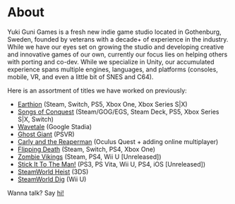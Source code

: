 # About
Yuki Guni Games is a fresh new indie game studio located in Gothenburg, Sweden, founded by veterans with a decade+ of experience in the industry. While we have our eyes set on growing the studio and developing creative and innovative games of our own, currently our focus lies on helping others with porting and co-dev. While we specialize in Unity, our accumulated experience spans multiple engines, languages, and platforms (consoles, mobile, VR, and even a little bit of SNES and C64).

Here is an assortment of titles we have worked on previously:
- [Earthion](https://www.youtube.com/watch?v=PP59afi7FD8) (Steam, Switch, PS5, Xbox One, Xbox Series S|X)
- [Songs of Conquest](https://www.youtube.com/watch?v=fhGEgni054Y) (Steam/GOG/EGS, Steam Deck, PS5, Xbox Series S|X, Switch)
- [Wavetale](https://www.youtube.com/watch?v=eoolKcMCyGQ) (Google Stadia)
- [Ghost Giant](https://www.youtube.com/watch?v=W2xNpID-w6s) (PSVR)
- [Carly and the Reaperman](https://www.youtube.com/watch?v=irjPkYK6SXs) (Oculus Quest + adding online multiplayer)
- [Flipping Death](https://www.youtube.com/watch?v=DsSnEh_XHO0) (Steam, Switch, PS4, Xbox One)
- [Zombie Vikings](https://www.youtube.com/watch?v=vXs7UtbcnaY) (Steam, PS4, Wii U [Unreleased])
- [Stick It To The Man!](https://www.youtube.com/watch?v=EWO6-bYA_To) (PS3, PS Vita, Wii U, PS4, iOS [Unreleased])
- [SteamWorld Heist](https://www.youtube.com/watch?v=3yEjocL0i2A) (3DS)
- [SteamWorld Dig](https://www.youtube.com/watch?v=Fe-9OPMUz4w) (Wii U)

Wanna talk? Say [hi!](mailto:info@yukigunigames.com?subject=Hi!)